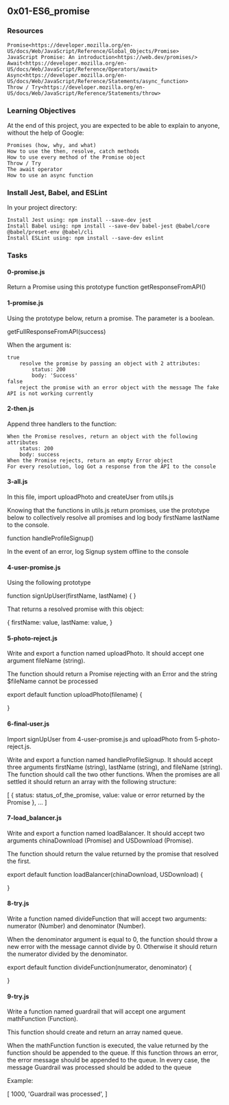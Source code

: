 ## 0x01-ES6_promise
### Resources
    Promise<https://developer.mozilla.org/en-US/docs/Web/JavaScript/Reference/Global_Objects/Promise>
    JavaScript Promise: An introduction<https://web.dev/promises/>
    Await<https://developer.mozilla.org/en-US/docs/Web/JavaScript/Reference/Operators/await>
    Async<https://developer.mozilla.org/en-US/docs/Web/JavaScript/Reference/Statements/async_function>
    Throw / Try<https://developer.mozilla.org/en-US/docs/Web/JavaScript/Reference/Statements/throw>

### Learning Objectives
At the end of this project, you are expected to be able to explain to anyone,
without the help of Google:

    Promises (how, why, and what)
    How to use the then, resolve, catch methods
    How to use every method of the Promise object
    Throw / Try
    The await operator
    How to use an async function

### Install Jest, Babel, and ESLint
In your project directory:

    Install Jest using: npm install --save-dev jest
    Install Babel using: npm install --save-dev babel-jest @babel/core @babel/preset-env @babel/cli
    Install ESLint using: npm install --save-dev eslint

### Tasks
#### 0-promise.js
Return a Promise using this prototype function getResponseFromAPI()

#### 1-promise.js
Using the prototype below, return a promise. The parameter is a boolean.

getFullResponseFromAPI(success)

When the argument is:

    true
        resolve the promise by passing an object with 2 attributes:
            status: 200
            body: 'Success'
    false
        reject the promise with an error object with the message The fake API is not working currently

#### 2-then.js
Append three handlers to the function:

    When the Promise resolves, return an object with the following attributes
        status: 200
        body: success
    When the Promise rejects, return an empty Error object
    For every resolution, log Got a response from the API to the console

#### 3-all.js
In this file, import uploadPhoto and createUser from utils.js

Knowing that the functions in utils.js return promises, use the prototype below to collectively resolve all promises and log body firstName lastName to the console.

function handleProfileSignup()

In the event of an error, log Signup system offline to the console

#### 4-user-promise.js
Using the following prototype

function signUpUser(firstName, lastName) {
}

That returns a resolved promise with this object:

{
  firstName: value,
  lastName: value,
}

#### 5-photo-reject.js
Write and export a function named uploadPhoto. It should accept one argument fileName (string).

The function should return a Promise rejecting with an Error and the string $fileName cannot be processed

export default function uploadPhoto(filename) {

}

#### 6-final-user.js
Import signUpUser from 4-user-promise.js and uploadPhoto from 5-photo-reject.js.

Write and export a function named handleProfileSignup. It should accept three arguments firstName (string), lastName (string), and fileName (string). The function should call the two other functions. When the promises are all settled it should return an array with the following structure:

[
    {
      status: status_of_the_promise,
      value: value or error returned by the Promise
    },
    ...
  ]

#### 7-load_balancer.js
Write and export a function named loadBalancer. It should accept two arguments chinaDownload (Promise) and USDownload (Promise).

The function should return the value returned by the promise that resolved the first.

export default function loadBalancer(chinaDownload, USDownload) {

}

#### 8-try.js
Write a function named divideFunction that will accept two arguments: numerator (Number) and denominator (Number).

When the denominator argument is equal to 0, the function should throw a new error with the message cannot divide by 0. Otherwise it should return the numerator divided by the denominator.

export default function divideFunction(numerator, denominator) {

}

#### 9-try.js
Write a function named guardrail that will accept one argument mathFunction (Function).

This function should create and return an array named queue.

When the mathFunction function is executed, the value returned by the function should be appended to the queue. If this function throws an error, the error message should be appended to the queue. In every case, the message Guardrail was processed should be added to the queue

Example:

[
  1000,
  'Guardrail was processed',
]

